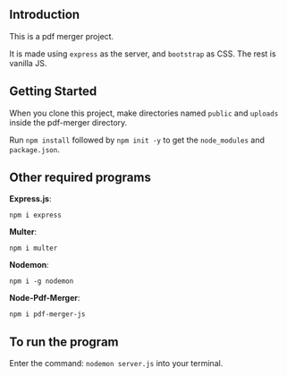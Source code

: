 ## Introduction

This is a pdf merger project.

It is made using `express` as the server, and `bootstrap` as CSS. The rest is vanilla JS.

## Getting Started

When you clone this project, make directories named `public` and `uploads` inside the pdf-merger directory.

Run `npm install` followed by `npm init -y` to get the `node_modules` and `package.json`.

## Other required programs

**Express.js**:

`npm i express`

**Multer**:

`npm i multer`

**Nodemon**:

`npm i -g nodemon`

**Node-Pdf-Merger**:

`npm i pdf-merger-js`

## To run the program

Enter the command: `nodemon server.js` into your terminal.
